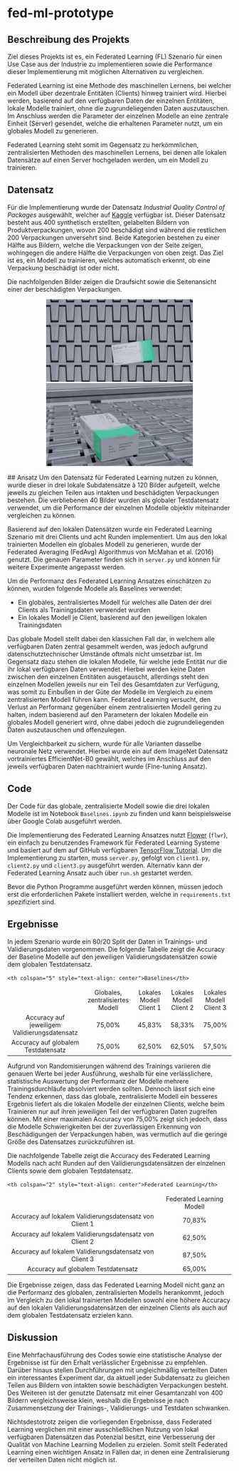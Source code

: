 # fed-ml-prototype
## Beschreibung des Projekts
Ziel dieses Projekts ist es, ein Federated Learning (FL) Szenario für einen Use Case aus der Industrie zu implementieren sowie die Performance dieser Implementierung mit möglichen Alternativen zu vergleichen. 

Federated Learning ist eine Methode des maschinellen Lernens, bei welcher ein Modell über dezentrale Entitäten (Clients) hinweg trainiert wird. Hierbei werden, basierend auf den verfügbaren Daten der einzelnen Entitäten, lokale Modelle trainiert, ohne die zugrundeliegenden Daten auszutauschen. Im Anschluss werden die Parameter der einzelnen Modelle an eine zentrale Einheit (Server) gesendet, welche die erhaltenen Parameter nutzt, um ein globales Modell zu generieren. 

Federated Learning steht somit im Gegensatz zu herkömmlichen, zentralisierten Methoden des maschinellen Lernens, bei denen alle lokalen Datensätze auf einen Server hochgeladen werden, um ein Modell zu trainieren.
## Datensatz
Für die Implementierung wurde der Datensatz *Industrial Quality Control of Packages* ausgewählt, welcher auf [Kaggle](https://www.kaggle.com/christianvorhemus/industrial-quality-control-of-packages) verfügbar ist. Dieser Datensatz besteht aus 400 synthetisch erstellten, gelabelten Bildern von Produktverpackungen, wovon 200 beschädigt sind während die restlichen 200 Verpackungen unversehrt sind. Beide Kategorien bestehen zu einer Hälfte aus Bildern, welche die Verpackungen von der Seite zeigen, wohingegen die andere Hälfte die Verpackungen von oben zeigt. Das Ziel ist es, ein Modell zu trainieren, welches automatisch erkennt, ob eine Verpackung beschädigt ist oder nicht.

Die nachfolgenden Bilder zeigen die Draufsicht sowie die Seitenansicht einer der beschädigten Verpackungen.

<p align="middle">
  <img src="./data_sample/0915598067788_top.png" width="330" /> 
  <img src="./data_sample/0915598067788_side.png" width="330" />
</p>
## Ansatz
Um den Datensatz für Federated Learning nutzen zu können, wurde dieser in drei lokale Subdatensätze à 120 Bilder aufgeteilt, welche jeweils zu gleichen Teilen aus intakten und beschädigten Verpackungen bestehen. Die verbliebenen 40 Bilder wurden als globaler Testdatensatz verwendet, um die Performance der einzelnen Modelle objektiv miteinander vergleichen zu können.

Basierend auf den lokalen Datensätzen wurde ein Federated Learning Szenario mit drei Clients und acht Runden implementiert. Um aus den lokal trainierten Modellen ein globales Modell zu generieren, wurde der Federated Averaging (FedAvg) Algorithmus von McMahan et al. (2016) genutzt. Die genauen Parameter finden sich in `server.py` und können für weitere Experimente angepasst werden.

Um die Performanz des Federated Learning Ansatzes einschätzen zu können, wurden folgende Modelle als Baselines verwendet:

* Ein globales, zentralisiertes Modell für welches alle Daten der drei Clients als Trainingsdaten verwendet wurden
* Ein lokales Modell je Client, basierend auf den jeweiligen lokalen Trainingsdaten

Das globale Modell stellt dabei den klassichen Fall dar, in welchem alle verfügbaren Daten zentral gesammelt werden, was jedoch aufgrund datenschutztechnischer Umstände oftmals nicht umsetzbar ist. Im Gegensatz dazu stehen die lokalen Modelle, für welche jede Entität nur die ihr lokal verfügbaren Daten verwendet. Hierbei werden keine Daten zwischen den einzelnen Entitäten ausgetauscht, allerdings steht den einzelnen Modellen jeweils nur ein Teil des Gesamtdaten zur Verfügung, was somit zu Einbußen in der Güte der Modelle im Vergleich zu einem zentralisierten Modell führen kann. Federated Learning versucht, den Verlust an Performanz gegenüber einem zentralisierten Modell gering zu halten, indem basierend auf den Parametern der lokalen Modelle ein globales Modell generiert wird, ohne dabei jedoch die zugrundeliegenden Daten auszutauschen und offenzulegen.

Um Vergleichbarkeit zu sichern, wurde für alle Varianten dasselbe neuronale Netz verwendet. Hierbei wurde ein auf dem ImageNet Datensatz vortrainiertes EfficientNet-B0 gewählt, welches im Anschluss auf den jeweils verfügbaren Daten nachtrainiert wurde (Fine-tuning Ansatz).
## Code
Der Code für das globale, zentralisierte Modell sowie die drei lokalen Modelle ist im Notebook `Baselines.ipynb` zu finden und kann beispielsweise über Google Colab ausgeführt werden. 

Die Implementierung des Federated Learning Ansatzes nutzt [Flower](https://github.com/adap/flower) (`flwr`), ein einfach zu benutzendes Framework für Federated Learning Systeme und basiert auf dem auf GitHub verfügbaren [TensorFlow Tutorial](https://github.com/adap/flower/tree/main/examples/advanced_tensorflow). Um die Implementierung zu starten, muss `server.py`, gefolgt von `client1.py`, `client2.py` und `client3.py` ausgeführt werden. Alternativ kann der Federated Learning Ansatz auch über `run.sh` gestartet werden.

Bevor die Python Programme ausgeführt werden können, müssen jedoch erst die erforderlichen Pakete installiert werden, welche in `requirements.txt` spezifiziert sind.

## Ergebnisse
In jedem Szenario wurde ein 80/20 Split der Daten in Trainings- und Validierungsdaten vorgenommen. Die folgende Tabelle zeigt die Accuracy der Baseline Modelle auf den jeweiligen Validierungsdatensätzen sowie dem globalen Testdatensatz. 

<table>
<thead>
  <tr>

    <th colspan="5" style="text-align: center">Baselines</th>
  </tr>
</thead>
<tbody>
  <tr>
    <td style="text-align: center"></td>
    <td style="text-align: center">Globales, zentralisiertes Modell</td>
    <td style="text-align: center">Lokales Modell Client 1</td>
    <td style="text-align: center">Lokales Modell Client 2</td>
    <td style="text-align: center">Lokales Modell Client 3</td>
  </tr>
  <tr>
     <td style="text-align: center">Accuracy auf jeweiligem Validierungsdatensatz</td>
    <td style="text-align: center">75,00%</td>
    <td style="text-align: center">45,83%</td>
    <td style="text-align: center">58,33%</td>
    <td style="text-align: center">75,00%</td>
  </tr>
  <tr>
    <td style="text-align: center">Accuracy auf globalem Testdatensatz</td>
    <td style="text-align: center">75,00%</td>
    <td style="text-align: center">62,50%</td>
    <td style="text-align: center">62,50%</td>
    <td style="text-align: center">57,50%</td>
  </tr>
</tbody>
</table>

Aufgrund von Randomisierungen während des Trainings variieren die genauen Werte bei jeder Ausführung, weshalb für eine verlässlichere, statistische Auswertung der Performanz der Modelle mehrere Trainingsdurchläufe absolviert werden sollten. Dennoch lässt sich eine Tendenz erkennen, dass das globale, zentralisierte Modell ein besseres Ergebnis liefert als die lokalen Modelle der einzelnen Clients, welche beim Trainieren nur auf ihren jeweiligen Teil der verfügbaren Daten zugreifen können. Mit einer maximalen Accuracy von 75,00% zeigt sich jedoch, dass die Modelle Schwierigkeiten bei der zuverlässigen Erkennung von Beschädigungen der Verpackungen haben, was vermutlich auf die geringe Größe des Datensatzes zurückzuführen ist.

Die nachfolgende Tabelle zeigt die Accuracy des Federated Learning Modells nach acht Runden auf den Validierungsdatensätzen der einzelnen Clients sowie dem globalen Testdatensatz.

<table>
<thead>
  <tr>

    <th colspan="2" style="text-align: center">Federated Learning</th>
  </tr>
</thead>
<tbody>
  <tr>
    <td style="text-align: center"></td>
    <td style="text-align: center">Federated Learning Modell</td>

  </tr>
  <tr>
    <td style="text-align: center">Accuracy auf lokalem Validierungsdatensatz von Client 1</td>
    <td style="text-align: center">70,83%</td>
  </tr>
  <tr>
    <td style="text-align: center">Accuracy auf lokalem Validierungsdatensatz von Client 2</td>
    <td style="text-align: center">62,50%</td>
  </tr>
  <tr>
    <td style="text-align: center">Accuracy auf lokalem Validierungsdatensatz von Client 3</td>
    <td style="text-align: center">87,50%</td>
  </tr>
  <tr>
    <td style="text-align: center">Accuracy auf globalem Testdatensatz</td>
    <td style="text-align: center">65,00%</td>
  </tr>
</tbody>
</table>

Die Ergebnisse zeigen, dass das Federated Learning Modell nicht ganz an die Performanz des globalen, zentralisierten Modells herankommt, jedoch im Vergleich zu den lokal trainierten Modellen sowohl eine höhere Accuracy auf den lokalen Validierungsdatensätzen der einzelnen Clients als auch auf dem globalen Testdatensatz erzielen kann. 
## Diskussion
Eine Mehrfachausführung des Codes sowie eine statistische Analyse der Ergebnisse ist für den Erhalt verlässlicher Ergebnisse zu empfehlen. Darüber hinaus stellen Durchführungen mit ungleichmäßig verteilten Daten ein interessantes Experiment dar, da aktuell jeder Subdatensatz zu gleichen Teilen aus Bildern von intakten sowie beschädigten Verpackungen besteht. Des Weiteren ist der genutzte Datensatz mit einer Gesamtanzahl von 400 Bildern vergleichsweise klein, weshalb die Ergebnisse je nach Zusammensetzung der Trainings-, Validierungs- und Testdaten schwanken.

Nichtsdestotrotz zeigen die vorliegenden Ergebnisse, dass Federated Learning verglichen mit einer ausschließlichen Nutzung von lokal verfügbaren Datensätzen das Potenzial besitzt, eine Verbesserung der Qualität von Machine Learning Modellen zu erzielen. Somit stellt Federated Learning einen wichtigen Ansatz in Fällen dar, in denen eine Zentralisierung der verteilten Daten nicht möglich ist.